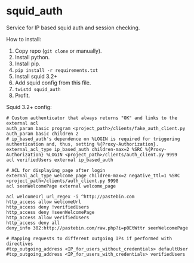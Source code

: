 squid_auth
==========

Service for IP based squid auth and session checking.

How to install:
1. Copy repo (`git clone` or manually).
2. Install python.
3. Install pip.
4. `pip install -r requirements.txt`
5. Install squid 3.2+
6. Add squid config from this file.
7. `twistd squid_auth`
8. Profit.

Squid 3.2+ config:
```
# Custom authenticator that always returns "OK" and links to the external acl
auth_param basic program <project_path>/clients/fake_auth_client.py
auth_param basic children 2
# ip_based_auth's dependence on %LOGIN is required for triggering authentication and, thus, setting %{Proxy-Authorization}.
external_acl_type ip_based_auth children-max=2 %SRC %{Proxy-Authorization} %LOGIN <project_path>/clients/auth_client.py 9999
acl verifiedUsers external ip_based_auth

# ACL for displaying page after login
external_acl_type welcome_page children-max=2 negative_ttl=1 %SRC <project_path>/clients/auth_client.py 9998
acl seenWelcomePage external welcome_page

acl welcomeUrl url_regex -i ^http://pastebin.com
http_access allow welcomeUrl
http_access deny !verifiedUsers
http_access deny !seenWelcomePage
http_access allow verifiedUsers
http_access deny all
deny_info 302:http://pastebin.com/raw.php?i=p0EtWttr seenWelcomePage

# Mapping requests to different outgoing IPs if performed with directives
#tcp_outgoing_address <IP_for_users_without_credentials> defaultUser
#tcp_outgoing_address <IP_for_users_with_credentials> verifiedUsers
